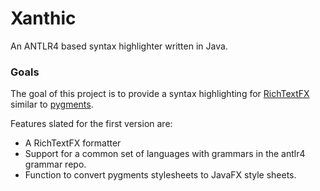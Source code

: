 Xanthic
=======

An ANTLR4 based syntax highlighter written in Java.

### Goals
The goal of this project is to provide a syntax highlighting for [RichTextFX](https://github.com/TomasMikula/RichTextFX/) similar to [pygments](pygments.org). 

Features slated for the first version are:
* A RichTextFX formatter
* Support for a common set of languages with grammars in the antlr4 grammar repo.
* Function to convert pygments stylesheets to JavaFX style sheets.
